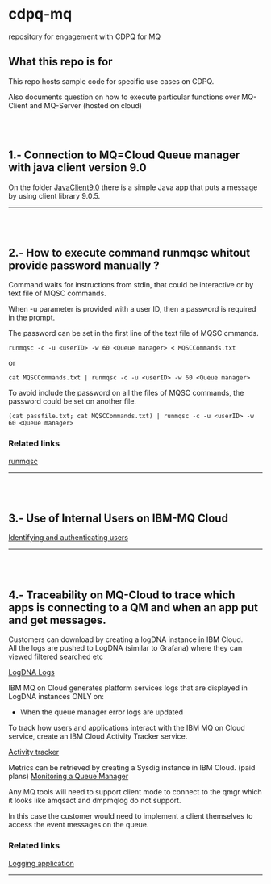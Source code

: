 # cdpq-mq
repository for engagement with CDPQ for MQ

## What this repo is for

This repo hosts sample code for specific use cases on CDPQ.

Also documents question on how to execute particular functions over MQ-Client and MQ-Server (hosted on cloud)

<br><br>

## 1.- Connection to MQ=Cloud Queue manager with java client version 9.0

On the folder [JavaClient9.0](https://github.ibm.com/tech-garage-canada/cdpq-mq/tree/main/JavaClient9.0) there is a simple Java app that puts a message by using client library 9.0.5.

---------------------------------------------------------------
<br><br>


## 2.- How to execute command runmqsc whitout provide password manually ?

Command waits for instructions from stdin, that could be interactive or by text file of MQSC commands.

When -u parameter is provided with a user ID, then a password is required in the prompt.

The password can be set in the first line of the text file of MQSC cmmands.

````
runmqsc -c -u <userID> -w 60 <Queue manager> < MQSCCommands.txt
````

or

````
cat MQSCCommands.txt | runmqsc -c -u <userID> -w 60 <Queue manager>
````

To avoid include the password on all the files of MQSC commands, the password could be set on another file.

````
(cat passfile.txt; cat MQSCCommands.txt) | runmqsc -c -u <userID> -w 60 <Queue manager>
````

### Related links
[runmqsc](https://www.ibm.com/docs/en/ibm-mq/9.3?topic=reference-runmqsc-run-mqsc-commands)

---------------------------------------------------------------
<br><br>


## 3.- Use of Internal Users on IBM-MQ Cloud 

[Identifying and authenticating users](https://www.ibm.com/docs/en/ibm-mq/9.3?topic=securing-identifying-authenticating-users)

---------------------------------------------------------------
<br><br>



## 4.- Traceability on MQ-Cloud to trace which apps is connecting to a QM and when an app put and get messages.

Customers can download by creating a logDNA instance in IBM Cloud.  
All the logs are pushed to LogDNA (similar to Grafana) where they can viewed filtered searched etc

[LogDNA Logs](https://cloud.ibm.com/docs/mqcloud?topic=mqcloud-logdna_logs)

IBM MQ on Cloud generates platform services logs that are displayed in LogDNA instances ONLY on:

- When the queue manager error logs are updated

To track how users and applications interact with the IBM MQ on Cloud service, create an IBM Cloud Activity Tracker service.

[Activity tracker](https://cloud.ibm.com/docs/mqcloud?topic=mqcloud-at_events)

Metrics can be retrieved by creating a Sysdig instance in IBM Cloud. (paid plans)
[Monitoring a Queue Manager](https://cloud.ibm.com/docs/mqcloud?topic=mqcloud-monitor_sysdig)

Any MQ tools will need to support client mode to connect to the qmgr which it looks like amqsact and dmpmqlog do not support. 

In this case the customer would need to implement a client themselves to access the event messages on the queue.

### Related links
[Logging application](https://cloud.ibm.com/docs/log-analysis?topic=log-analysis-app_logging)

---------------------------------------------------------------











